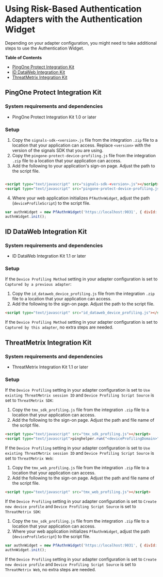 # Using Risk-Based Authentication Adapters with the Authentication Widget

Depending on your adapter configuration, you might need to take additional steps to use the Authentication Widget.

**Table of Contents**
- [PingOne Protect Integration Kit](#pingone-protect-integration-kit)
- [ID DataWeb Integration Kit](#id-dataweb-integration-kit)
- [ThreatMetrix Integration Kit](#threatmetrix-integration-kit)

## PingOne Protect Integration Kit

### System requirements and dependencies

* PingOne Protect Integration Kit 1.0 or later

### Setup
1. Copy the `signals-sdk-<version>.js` file from the integration `.zip` file to a location that your application can access. Replace `<version>` with the version of the signals SDK that you are using.
2. Copy the `pingone-protect-device-profiling.js` file from the integration `.zip` file to a location that your application can access.
3. Add the following to your application's sign-on page. Adjust the path to the script file.

```html

<script type="text/javascript" src="signals-sdk-<version>.js"></script> <!-- Replace <version> with the version of the signals SDK that you are using. -->
<script type="text/javascript" src="pingone-protect-device-profiling.js"></script>
```
4. Where your web application initializes `PfAuthnWidget`, adjust the path (`deviceProfileScript`) to the script file.
```javascript
var authnWidget = new PfAuthnWidget('https://localhost:9031', { divId: 'authnwidget', deviceProfileScript: './pingone-protect-device-profiling.js' });
authnWidget.init();
```

## ID DataWeb Integration Kit

### System requirements and dependencies

* ID DataWeb Integration Kit 1.1 or later

### Setup

If the `Device Profiling Method` setting in your adapter configuration is set to `Captured by a previous adapter`:
1. Copy the `id_dataweb_device_profiling.js` file from the integration `.zip` file to a location that your application can access.
2. Add the following to the sign-on page. Adjust the path to the script file.
```html
<script type="text/javascript" src="id_dataweb_device_profiling.js"></script>
```
If the `Device Profiling Method` setting in your adapter configuration is set to `Captured by this adapter`, no extra steps are needed.

## ThreatMetrix Integration Kit

### System requirements and dependencies

* ThreatMetrix Integration Kit 1.1 or later

### Setup

If the `Device Profiling` setting in your adapter configuration is set to `Use existing ThreatMetrix session ID` and `Device Profiling Script Source` is set to `ThreatMetrix SDK`:
1. Copy the `tmx_sdk_profiling.js` file from the integration `.zip` file to a location that your application can access.
2. Add the following to the sign-on page. Adjust the path and file name of the script file.
```html
<script type="text/javascript" src="tmx_sdk_profiling.js"></script>
<script type="text/javascript">pinghelper.run("<deviceProfilingDomain>", "<orgId>");</script>
```
If the `Device Profiling` setting in your adapter configuration is set to `Use existing ThreatMetrix session ID` and `Device Profiling Script Source` is set to `ThreatMetrix Web`:
1. Copy the `tmx_web_profiling.js` file from the integration `.zip` file to a location that your application can access.
2. Add the following to the sign-on page. Adjust the path and file name of the script file.
```html
<script type="text/javascript" src="tmx_web_profiling.js"></script>
```
If the `Device Profiling` setting in your adapter configuration is set to `Create new device profile` and `Device Profiling Script Source` is set to `ThreatMetrix SDK`:
1. Copy the `tmx_sdk_profiling.js` file from the integration `.zip` file to a location that your application can access.
2. Where your web application initializes `PfAuthnWidget`, adjust the path (`deviceProfileScript`) to the script file.
```javascript
var authnWidget = new PfAuthnWidget('https://localhost:9031', { divId: 'authnwidget', deviceProfileScript: './tmx_sdk_profiling.js' });
authnWidget.init();
```
If the `Device Profiling` setting in your adapter configuration is set to `Create new device profile` and `Device Profiling Script Source` is set to `ThreatMetrix Web`, no extra steps are needed.
